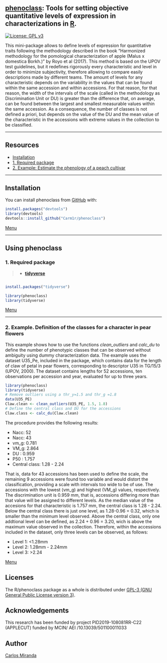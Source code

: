 
<!-- README.md is generated from README.Rmd. Please edit that file -->

## [phenoclass](https://github.com/Carm1r/phenoclass): Tools for setting objective quantitative levels of expression in characterizations in [R](https://www.r-project.org).

[![License: GPL
v3](https://img.shields.io/badge/License-GPLv3-blue.svg)](https://www.gnu.org/licenses/gpl-3.0)

This mini-package allows to define levels of expression for quantitative
traits following the methodology described in the book “Harmonized
methodology for the pomological characterization of apple (Malus x
domestica Borkh.)” by Royo et al (2017). This method is based on the
UPOV test guidelines, but it redefines rigorously every characteristic
and level in order to minimize subjectivity, therefore allowing to
compare easily descriptions made by different teams. The amount of
levels for any characteristic depends on the variability in the values
that can be found within the same accession and within accessions. For
that reason, for that reason, the width of the intervals of the scale
(called in the methodology as Discrimination Unit or DU) is greater than
the difference that, on average, can be found between the largest and
smallest measurable values within the same accession. As a consequence,
the number of classes is not defined a priori, but depends on the value
of the DU and the mean value of the characteristic in the accessions
with extreme values in the collection to be classified.

<div id="menu" />

-----

## Resources

  - [Installation](#Instal)
  - [1. Required package](#P1)
  - [2. Example: Estimate the phenology of a peach cultivar](#P2)

<div id="Instal" />

-----

## Installation

You can install phenoclass from [GitHub](https://github.com/) with:

``` r
install.packages("devtools")
library(devtools)
devtools::install_github("Carm1r/phenoclass")
```

[Menu](#menu)

<div id="P1" />

-----

## Using phenoclass

### 1\. Required package

>   - **[tidyverse](https://CRAN.R-project.org/package=tidyverse)**

``` r

install.packages("tidyverse")

library(phenoclass)
library(tidyverse)

```

[Menu](#menu)

<div id="P2" />

-----

### 2\. Example. Definition of the classes for a character in pear flowers

This example shows how to use the functions *clean\_outliers* and
*calc\_du* to define the number of phenotypic classes that can be
observed without ambiguity using dummy characterization data. The
example uses the dataset U35\_Pe, included in the package, which
contains data for the length of claw of petal in pear flowers,
corresponding to descriptor U35 in TG/15/3 (UPOV, 2000). The dataset
contains lengths for 52 accessions, ten observations per accession and
year, evaluated for up to three years.

``` r
library(phenoclass)
library(tidyverse)
# Remove outliers using a thr_y=1.5 and thr_g =1.8
data(U35_PE)
Claw.clean <- clean_outliers(U35_PE, 1.5, 1.8)
# Define the central class and DU for the accessions
Claw.class <- calc_du(Claw.clean)
```

The procedure provides the following results:

  - Nacc: 52
  - Nacc: 43
  - vm\_g: 0.781
  - VM\_g: 2.864
  - DU : 0.959
  - P50 : 1.757
  - Central class: 1.28 - 2.24

That is, data for 43 accessions has been used to define the scale, the
remaining 9 accessions were found too variable and would distort the
classification, providing a scale with intervals too wide to be of use.
The accessions with the lowest (vm\_g) and highest (VM\_g) values,
respectively. The discrimination unit is 0.959 mm, that is, accessions
differing more than that value will be assigned to different levels. As
the median value of the accesions for that characteristic is 1.757 mm,
the central class is 1.28 - 2.24. Below the central class there is just
one level, as 1.28-0.96 = 0.32, which is smaller than the minimum level
observed. Above the central class, only one addtional level can be
defined, as 2.24 + 0.96 = 3.20, wich is above the maximum value observed
in the collection. Therefore, within the accessions included in the
dataset, only three levels can be observed, as follows:

  - Level 1: \<1.28mm
  - Level 2: 1.28mm - 2.24mm
  - Level 3: \>2.24

[Menu](#menu)

## Licenses

The R/phenoclass package as a whole is distributed under [GPL-3 (GNU
General Public License
version 3)](https://www.gnu.org/licenses/gpl-3.0).

## Acknowledgements
This research has been funded by project PID2019-108081RR-C22 (APPLECUT) funded by MCIN/ AEI /10.13039/501100011033

## Author

[Carlos Miranda](https://github.com/Carm1r)
